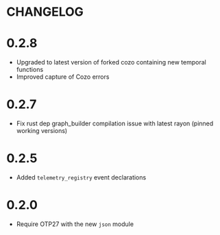 # CHANGELOG
# 0.2.8
* Upgraded to latest version of forked cozo containing new temporal functions
* Improved capture of Cozo errors

# 0.2.7
* Fix rust dep graph_builder compilation issue with latest rayon (pinned working versions)

# 0.2.5
* Added `telemetry_registry` event declarations
# 0.2.0
* Require OTP27 with the new `json` module
